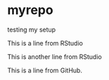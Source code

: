 # myrepo
testing my setup

This is a line from RStudio

This is another line from RStudio

This is a line from GitHub.
